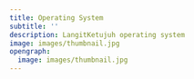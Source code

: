 ```yaml
---
title: Operating System
subtitle: ''
description: LangitKetujuh operating system
image: images/thumbnail.jpg
opengraph:
  image: images/thumbnail.jpg
---
```


